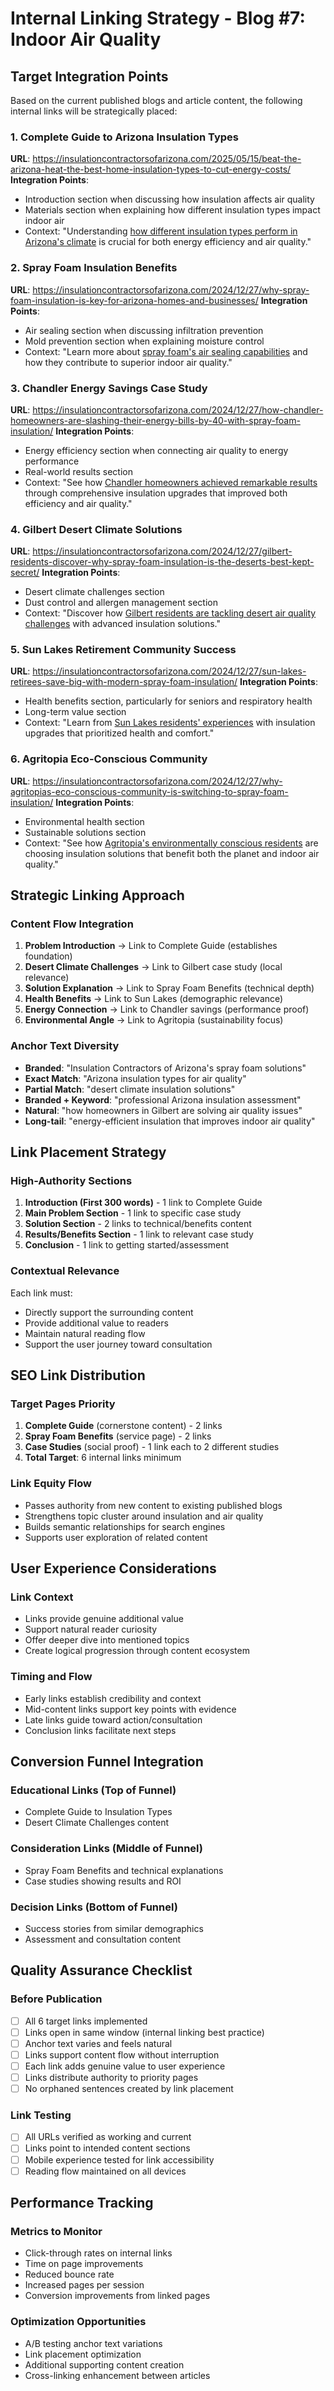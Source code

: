# Internal Linking Strategy - Blog #7: Indoor Air Quality

## Target Integration Points

Based on the current published blogs and article content, the following internal links will be strategically placed:

### 1. Complete Guide to Arizona Insulation Types
**URL**: https://insulationcontractorsofarizona.com/2025/05/15/beat-the-arizona-heat-the-best-home-insulation-types-to-cut-energy-costs/
**Integration Points**:
- Introduction section when discussing how insulation affects air quality
- Materials section when explaining how different insulation types impact indoor air
- Context: "Understanding [how different insulation types perform in Arizona's climate](URL) is crucial for both energy efficiency and air quality."

### 2. Spray Foam Insulation Benefits
**URL**: https://insulationcontractorsofarizona.com/2024/12/27/why-spray-foam-insulation-is-key-for-arizona-homes-and-businesses/
**Integration Points**:
- Air sealing section when discussing infiltration prevention
- Mold prevention section when explaining moisture control
- Context: "Learn more about [spray foam's air sealing capabilities](URL) and how they contribute to superior indoor air quality."

### 3. Chandler Energy Savings Case Study
**URL**: https://insulationcontractorsofarizona.com/2024/12/27/how-chandler-homeowners-are-slashing-their-energy-bills-by-40-with-spray-foam-insulation/
**Integration Points**:
- Energy efficiency section when connecting air quality to energy performance
- Real-world results section
- Context: "See how [Chandler homeowners achieved remarkable results](URL) through comprehensive insulation upgrades that improved both efficiency and air quality."

### 4. Gilbert Desert Climate Solutions
**URL**: https://insulationcontractorsofarizona.com/2024/12/27/gilbert-residents-discover-why-spray-foam-insulation-is-the-deserts-best-kept-secret/
**Integration Points**:
- Desert climate challenges section
- Dust control and allergen management section
- Context: "Discover how [Gilbert residents are tackling desert air quality challenges](URL) with advanced insulation solutions."

### 5. Sun Lakes Retirement Community Success
**URL**: https://insulationcontractorsofarizona.com/2024/12/27/sun-lakes-retirees-save-big-with-modern-spray-foam-insulation/
**Integration Points**:
- Health benefits section, particularly for seniors and respiratory health
- Long-term value section
- Context: "Learn from [Sun Lakes residents' experiences](URL) with insulation upgrades that prioritized health and comfort."

### 6. Agritopia Eco-Conscious Community
**URL**: https://insulationcontractorsofarizona.com/2024/12/27/why-agritopias-eco-conscious-community-is-switching-to-spray-foam-insulation/
**Integration Points**:
- Environmental health section
- Sustainable solutions section
- Context: "See how [Agritopia's environmentally conscious residents](URL) are choosing insulation solutions that benefit both the planet and indoor air quality."

## Strategic Linking Approach

### Content Flow Integration
1. **Problem Introduction** → Link to Complete Guide (establishes foundation)
2. **Desert Climate Challenges** → Link to Gilbert case study (local relevance)
3. **Solution Explanation** → Link to Spray Foam Benefits (technical depth)
4. **Health Benefits** → Link to Sun Lakes (demographic relevance)
5. **Energy Connection** → Link to Chandler savings (performance proof)
6. **Environmental Angle** → Link to Agritopia (sustainability focus)

### Anchor Text Diversity
- **Branded**: "Insulation Contractors of Arizona's spray foam solutions"
- **Exact Match**: "Arizona insulation types for air quality"
- **Partial Match**: "desert climate insulation solutions"
- **Branded + Keyword**: "professional Arizona insulation assessment"
- **Natural**: "how homeowners in Gilbert are solving air quality issues"
- **Long-tail**: "energy-efficient insulation that improves indoor air quality"

## Link Placement Strategy

### High-Authority Sections
1. **Introduction (First 300 words)** - 1 link to Complete Guide
2. **Main Problem Section** - 1 link to specific case study
3. **Solution Section** - 2 links to technical/benefits content
4. **Results/Benefits Section** - 1 link to relevant case study
5. **Conclusion** - 1 link to getting started/assessment

### Contextual Relevance
Each link must:
- Directly support the surrounding content
- Provide additional value to readers
- Maintain natural reading flow
- Support the user journey toward consultation

## SEO Link Distribution

### Target Pages Priority
1. **Complete Guide** (cornerstone content) - 2 links
2. **Spray Foam Benefits** (service page) - 2 links  
3. **Case Studies** (social proof) - 1 link each to 2 different studies
4. **Total Target**: 6 internal links minimum

### Link Equity Flow
- Passes authority from new content to existing published blogs
- Strengthens topic cluster around insulation and air quality
- Builds semantic relationships for search engines
- Supports user exploration of related content

## User Experience Considerations

### Link Context
- Links provide genuine additional value
- Support natural reader curiosity
- Offer deeper dive into mentioned topics
- Create logical progression through content ecosystem

### Timing and Flow
- Early links establish credibility and context
- Mid-content links support key points with evidence
- Late links guide toward action/consultation
- Conclusion links facilitate next steps

## Conversion Funnel Integration

### Educational Links (Top of Funnel)
- Complete Guide to Insulation Types
- Desert Climate Challenges content

### Consideration Links (Middle of Funnel)
- Spray Foam Benefits and technical explanations
- Case studies showing results and ROI

### Decision Links (Bottom of Funnel)
- Success stories from similar demographics
- Assessment and consultation content

## Quality Assurance Checklist

### Before Publication
- [ ] All 6 target links implemented
- [ ] Links open in same window (internal linking best practice)
- [ ] Anchor text varies and feels natural
- [ ] Links support content flow without interruption
- [ ] Each link adds genuine value to user experience
- [ ] Links distribute authority to priority pages
- [ ] No orphaned sentences created by link placement

### Link Testing
- [ ] All URLs verified as working and current
- [ ] Links point to intended content sections
- [ ] Mobile experience tested for link accessibility
- [ ] Reading flow maintained on all devices

## Performance Tracking

### Metrics to Monitor
- Click-through rates on internal links
- Time on page improvements
- Reduced bounce rate
- Increased pages per session
- Conversion improvements from linked pages

### Optimization Opportunities
- A/B testing anchor text variations
- Link placement optimization
- Additional supporting content creation
- Cross-linking enhancement between articles